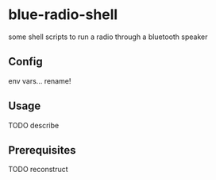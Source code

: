 # blue-radio-shell
some shell scripts to run a radio through a bluetooth speaker

## Config

env vars... rename!

## Usage

TODO describe

## Prerequisites

TODO reconstruct
